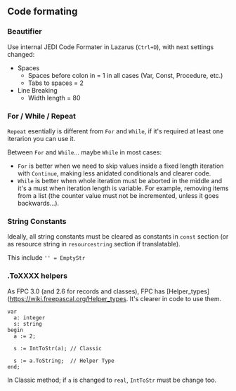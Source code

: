 ## Code formating

### Beautifier

Use internal JEDI Code Formater in Lazarus (`Ctrl+D`), with next settings changed:

  - Spaces 
    - Spaces before colon in = 1 in all cases (Var, Const, Procedure, etc.)
    - Tabs to spaces = 2
  - Line Breaking
    - Width length = 80

### For / While / Repeat

`Repeat` esentially is different from `For` and `While`, if it's required at least one iterarion you can use it.

Between `For` and `While`... maybe `While` in most cases:

  - `For` is better when we need to skip values inside a fixed length iteration with `Continue`, making less anidated conditionals and clearer code.
  - `While` is better when whole iteration must be aborted in the middle and it's a must when iteration length is variable. For example, removing items from a list (the counter value must not be incremented, unless it goes backwards...).

### String Constants

Ideally, all string constants must be cleared as constants in `const` section (or as resource string in `resourcestring` section if translatable).

This include `'' = EmptyStr`


### .ToXXXX helpers

As FPC 3.0 (and 2.6 for records and classes), FPC has [Helper_types](https://wiki.freepascal.org/Helper_types. It's clearer in code to use them.

```fpc
var
  a: integer
  s: string
begin
  a := 2;
  
  s := IntToStr(a); // Classic
  
  s := a.ToString;  // Helper Type
end;
```

In Classic method; if `a` is changed to `real`, `IntToStr` must be change too.
